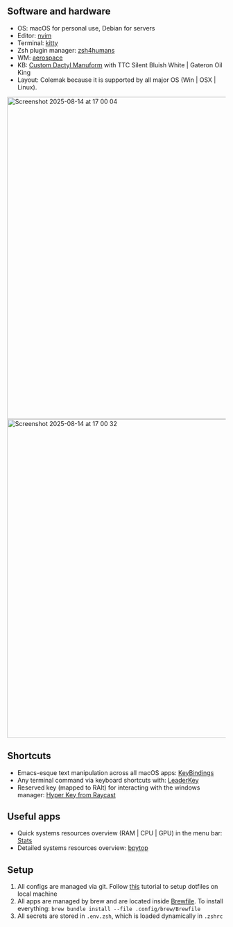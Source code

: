 ## Software and hardware
- OS: macOS for personal use, Debian for servers
- Editor: [nvim](https://github.com/neovim/neovim)
- Terminal: [kitty](https://github.com/kovidgoyal/kitty)
- Zsh plugin manager: [zsh4humans](https://github.com/romkatv/zsh4humans)
- WM: [aerospace](https://github.com/nikitabobko/AeroSpace)
- KB: [Custom Dactyl Manuform](https://cyboard.digital/products/custom-dactyl-manuform) with TTC Silent Bluish White | Gateron Oil King 
- Layout: Colemak because it is supported by all major OS (Win | OSX | Linux).

<img width="1582" height="743" alt="Screenshot 2025-08-14 at 17 00 04" src="https://github.com/user-attachments/assets/a0952fc9-1b44-4b88-bebd-c7de42cf9c21" />
<img width="1569" height="735" alt="Screenshot 2025-08-14 at 17 00 32" src="https://github.com/user-attachments/assets/d4acef75-3106-4118-b4a1-bbc0b7ffd426" />

## Shortcuts
- Emacs-esque text manipulation across all macOS apps: [KeyBindings](https://github.com/ttscoff/KeyBindings) 
- Any terminal command via keyboard shortcuts with: [LeaderKey](https://github.com/mikker/LeaderKey.app)
- Reserved key (mapped to RAlt) for interacting with the windows manager: [Hyper Key from Raycast](https://manual.raycast.com/hyperkey)

## Useful apps
- Quick systems resources overview (RAM | CPU | GPU) in the menu bar: [Stats](https://github.com/exelban/stats) 
- Detailed systems resources overview: [bpytop](https://github.com/aristocratos/bpytop) 
  
## Setup
1. All configs are managed via git. Follow [this](https://www.atlassian.com/git/tutorials/dotfiles) tutorial to setup dotfiles on local machine
2. All apps are managed by brew and are located inside [Brewfile](https://docs.brew.sh/Brew-Bundle-and-Brewfile). To install everything: `brew bundle install --file .config/brew/Brewfile`
3. All secrets are stored in `.env.zsh`, which is loaded dynamically in `.zshrc`
